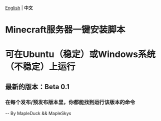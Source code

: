 [English](readme.md) | **中文**
# Minecraft服务器一键安装脚本
# 可在Ubuntu（稳定）或Windows系统（不稳定）上运行
## 最新的版本：Beta 0.1
### 在每个发布/预发布版本里，你都能找到运行该版本的命令

-- By MapleDuck && MapleSkys
